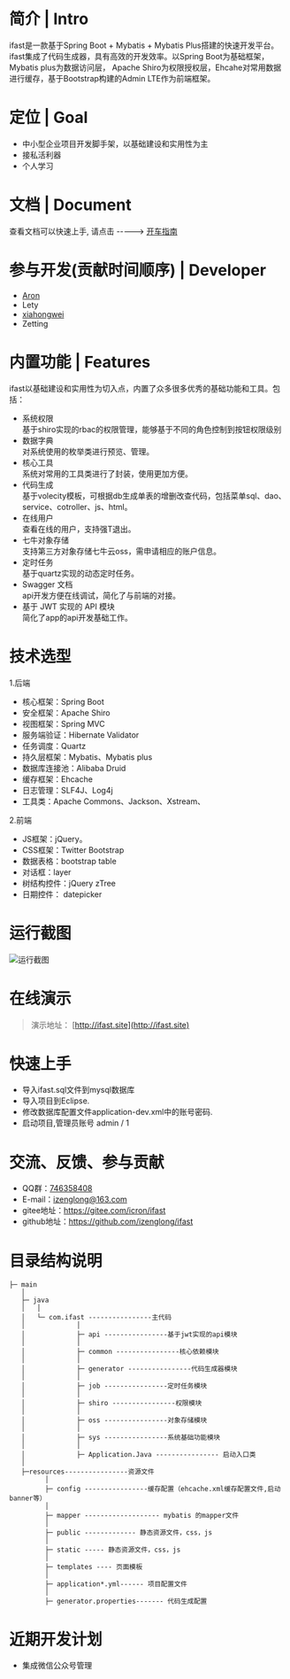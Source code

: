 
# 简介 | Intro
ifast是一款基于Spring Boot + Mybatis + Mybatis Plus搭建的快速开发平台。ifast集成了代码生成器，具有高效的开发效率。以Spring Boot为基础框架，Mybatis plus为数据访问层， Apache Shiro为权限授权层，Ehcahe对常用数据进行缓存，基于Bootstrap构建的Admin LTE作为前端框架。

# 定位 | Goal
 * 中小型企业项目开发脚手架，以基础建设和实用性为主 
 * 接私活利器 
 * 个人学习

# 文档 | Document
查看文档可以快速上手, 请点击 -----> [开车指南](https://gitee.com/icron/ifast/wikis/%E6%9E%81%E7%AE%80%E6%95%99%E7%A8%8B?sort_id=276903)

# 参与开发(贡献时间顺序) | Developer
- [Aron](https://gitee.com/icron/ifast) 
- Lety
- [xiahongwei](https://xlongwei.com)
- Zetting

# 内置功能 | Features
ifast以基础建设和实用性为切入点，内置了众多很多优秀的基础功能和工具。包括：
 * 系统权限  
    基于shiro实现的rbac的权限管理，能够基于不同的角色控制到按钮权限级别
 * 数据字典  
 	对系统使用的枚举类进行预览、管理。
 * 核心工具  
	系统对常用的工具类进行了封装，使用更加方便。
 * 代码生成  
 	基于volecity模板，可根据db生成单表的增删改查代码，包括菜单sql、dao、service、cotroller、js、html。
 * 在线用户  
 	查看在线的用户，支持强T退出。
 * 七牛对象存储  
 	支持第三方对象存储七牛云oss，需申请相应的账户信息。
 * 定时任务  
 	基于quartz实现的动态定时任务。
 * Swagger 文档  
 	api开发方便在线调试，简化了与前端的对接。
 * 基于 JWT 实现的 API 模块  
	简化了app的api开发基础工作。
	
# 技术选型
1.后端
 * 核心框架：Spring Boot
 * 安全框架：Apache Shiro
 * 视图框架：Spring MVC
 * 服务端验证：Hibernate Validator
 * 任务调度：Quartz
 * 持久层框架：Mybatis、Mybatis plus
 * 数据库连接池：Alibaba Druid
 * 缓存框架：Ehcache
 * 日志管理：SLF4J、Log4j
 * 工具类：Apache Commons、Jackson、Xstream、

2.前端

 * JS框架：jQuery。
 * CSS框架：Twitter Bootstrap
 * 数据表格：bootstrap table
 * 对话框：layer
 * 树结构控件：jQuery zTree
 * 日期控件： datepicker
 
# 运行截图
![运行截图](http://p6r7ke2jc.bkt.clouddn.com/ifast/20180415/login-1523788364377.png)

# 在线演示

> 演示地址： [http://ifast.site](http://ifast.site)

# 快速上手
 * 导入ifast.sql文件到mysql数据库
 * 导入项目到Eclipse.
 * 修改数据库配置文件application-dev.xml中的账号密码.
 * 启动项目,管理员账号  admin / 1
 
# 交流、反馈、参与贡献
 * QQ群：[746358408](https://jq.qq.com/?_wv=1027&k=5Ofijn8)
 * E-mail：izenglong@163.com
 * gitee地址：https://gitee.com/icron/ifast
 * github地址：https://github.com/izenglong/ifast

# 目录结构说明
```
├─ main
   │  
   ├─ java
   │   │
   │   └─ com.ifast ----------------主代码
   │             │    
   │             ├─ api ----------------基于jwt实现的api模块
   │             │
   │             ├─ common ----------------核心依赖模块
   │             │    
   │             ├─ generator ----------------代码生成器模块
   │             │    
   │             ├─ job ----------------定时任务模块
   │             │    
   │             ├─ shiro ----------------权限模块
   │             │    
   │             ├─ oss ----------------对象存储模块
   │             │    
   │             ├─ sys ----------------系统基础功能模块
   │             │    
   │             ├─ Application.Java ---------------- 启动入口类
   │
   ├─resources----------------资源文件
         │
         ├─ config ----------------缓存配置（ehcache.xml缓存配置文件,启动banner等）
         │ 
         ├─ mapper ------------------- mybatis 的mapper文件
         │ 
         ├─ public ------------- 静态资源文件，css，js
         │ 
         ├─ static ----- 静态资源文件，css，js
         │ 
         ├─ templates ---- 页面模板
         │ 
         ├─ application*.yml------ 项目配置文件
         │ 
         ├─ generator.properties------- 代码生成配置

```

# 近期开发计划
 * 集成微信公众号管理
